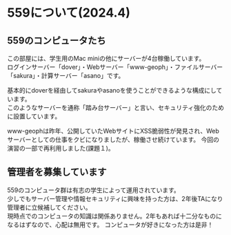 # 559について(2024.4)

## 559のコンピュータたち
この部屋には、学生用のMac miniの他にサーバーが4台稼働しています。  
ログインサーバー「dover」・Webサーバー「www-geoph」・ファイルサーバー「sakura」・計算サーバー「asano」です。  

基本的にdoverを経由してsakuraやasanoを使うことができるような構成にしています。  
このようなサーバーを通称「踏み台サーバー」と言い、セキュリティ強化のために設置しています。

www-geophは昨年、公開していたWebサイトにXSS脆弱性が発見され、Webサーバーとしての仕事をクビになりましたが、稼働させ続けています。
今回の演習の一部で再利用しました(課題１)。

## 管理者を募集しています
559のコンピュータ群は有志の学生によって運用されています。  
少しでもサーバー管理や情報セキュリティに興味を持った方は、2年後TAになり管理者に立候補してください。  
現時点でのコンピュータの知識は関係ありません。2年もあれば十二分なものになるはずなので、心配は無用です。
コンピュータが好きになった方は是非！


